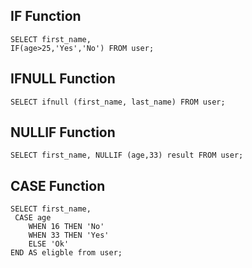 ## IF Function
```mysql
SELECT first_name,
IF(age>25,'Yes','No') FROM user; 
```

## IFNULL Function
```mysql
SELECT ifnull (first_name, last_name) FROM user; 
```

## NULLIF Function
```mysql
SELECT first_name, NULLIF (age,33) result FROM user;  
```

## CASE Function
```mysql
SELECT first_name,  
 CASE age   
    WHEN 16 THEN 'No'   
    WHEN 33 THEN 'Yes'   
    ELSE 'Ok'   
END AS eligble from user;
```